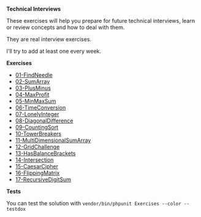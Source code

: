 
**Technical Interviews**

These exercises will help you prepare for future technical interviews, learn or review concepts and how to deal with them.

They are real interview exercises.

I'll try to add at least one every week.

**Exercises**

- [01-FindNeedle](/Exercises/01-FindNeedle/)
- [02-SumArray](/Exercises/02-SumArray/)
- [03-PlusMinus](/Exercises/03-PlusMinus/)
- [04-MaxProfit](/Exercises/04-MaxProfit/)
- [05-MinMaxSum](/Exercises/05-MinMaxSum/)
- [06-TimeConversion](/Exercises/06-TimeConversion/)
- [07-LonelyInteger](/Exercises/07-LonelyInteger/)
- [08-DiagonalDifference](/Exercises/08-DiagonalDifference/)
- [09-CountingSort](/Exercises/09-CountingSort/)
- [10-TowerBreakers](/Exercises/10-TowerBreakers/)
- [11-MultiDimensionalSumArray](/Exercises/11-MultiDimensionalSumArray/)
- [12-GridChallenge](/Exercises/12-GridChallenge/)
- [13-HasBalanceBrackets](/Exercises/13-HasBalanceBrackets/)
- [14-Intersection](/Exercises/14-Intersection/)
- [15-CaesarCipher](/Exercises/15-CaesarCipher/)
- [16-FlippingMatrix](/Exercises/16-FlippingMatrix/)
- [17-RecursiveDigitSum](/Exercises/17-RecursiveDigitSum/)


**Tests**

You can test the solution with `vendor/bin/phpunit Exercises --color --testdox`
